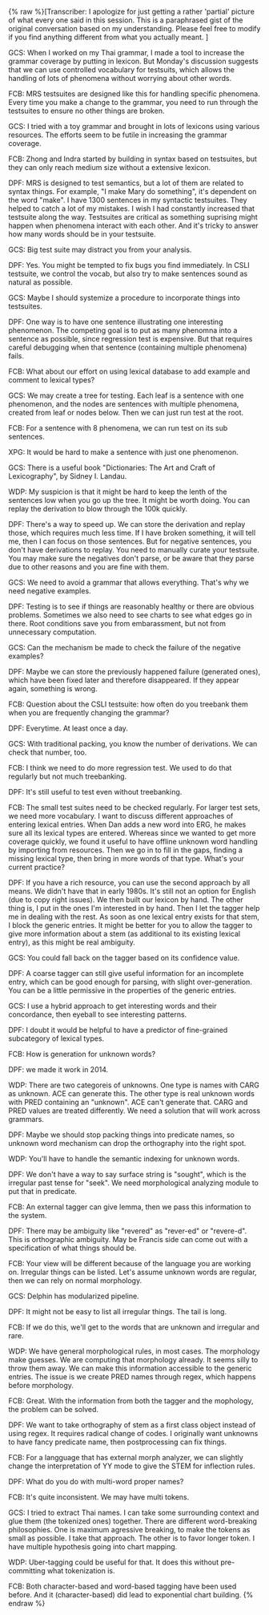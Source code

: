 {% raw %}\[Transcriber: I apologize for just getting a rather 'partial' picture
of what every one said in this session. This is a paraphrased gist of
the original conversation based on my understanding. Please feel free to
modify if you find anything different from what you actually meant. \]

GCS: When I worked on my Thai grammar, I made a tool to increase the
grammar coverage by putting in lexicon. But Monday's discussion suggests
that we can use controlled vocabulary for testsuits, which allows the
handling of lots of phenomena without worrying about other words.

FCB: MRS testsuites are designed like this for handling specific
phenomena. Every time you make a change to the grammar, you need to run
through the testsuites to ensure no other things are broken.

GCS: I tried with a toy grammar and brought in lots of lexicons using
various resources. The efforts seem to be futile in increasing the
grammar coverage.

FCB: Zhong and Indra started by building in syntax based on testsuites,
but they can only reach medium size without a extensive lexicon.

DPF: MRS is designed to test semantics, but a lot of them are related to
syntax things. For example, "I make Mary do something", it's dependent
on the word "make". I have 1300 sentences in my syntactic testsuites.
They helped to catch a lot of my mistakes. I wish I had constantly
increased that testsuite along the way. Testsuites are critical as
something suprising might happen when phenomena interact with each
other. And it's tricky to answer how many words should be in your
testsuite.

GCS: Big test suite may distract you from your analysis.

DPF: Yes. You might be tempted to fix bugs you find immediately. In CSLI
testsuite, we control the vocab, but also try to make sentences sound as
natural as possible.

GCS: Maybe I should systemize a procedure to incorporate things into
testsuites.

DPF: One way is to have one sentence illustrating one interesting
phenomenon. The competing goal is to put as many phenomna into a
sentence as possible, since regression test is expensive. But that
requires careful debugging when that sentence (containing multiple
phenomena) fails.

FCB: What about our effort on using lexical database to add example and
comment to lexical types?

GCS: We may create a tree for testing. Each leaf is a sentence with one
phenomenon, and the nodes are sentences with multiple phenomena, created
from leaf or nodes below. Then we can just run test at the root.

FCB: For a sentence with 8 phenomena, we can run test on its sub
sentences.

XPG: It would be hard to make a sentence with just one phenomenon.

GCS: There is a useful book "Dictionaries: The Art and Craft of
Lexicography", by Sidney I. Landau.

WDP: My suspicion is that it might be hard to keep the lenth of the
sentences low when you go up the tree. It might be worth doing. You can
replay the derivation to blow through the 100k quickly.

DPF: There's a way to speed up. We can store the derivation and replay
those, which requires much less time. If I have broken something, it
will tell me, then I can focus on those sentences. But for negative
sentences, you don't have derivations to replay. You need to manually
curate your testsuite. You may make sure the negatives don't parse, or
be aware that they parse due to other reasons and you are fine with
them.

GCS: We need to avoid a grammar that allows everything. That's why we
need negative examples.

DPF: Testing is to see if things are reasonably healthy or there are
obvious problems. Sometimes we also need to see charts to see what edges
go in there. Root conditions save you from embarassment, but not from
unnecessary computation.

GCS: Can the mechanism be made to check the failure of the negative
examples?

DPF: Maybe we can store the previously happened failure (generated
ones), which have been fixed later and therefore disappeared. If they
appear again, something is wrong.

FCB: Question about the CSLI testsuite: how often do you treebank them
when you are frequently changing the grammar?

DPF: Everytime. At least once a day.

GCS: With traditional packing, you know the number of derivations. We
can check that number, too.

FCB: I think we need to do more regression test. We used to do that
regularly but not much treebanking.

DPF: It's still useful to test even without treebanking.

FCB: The small test suites need to be checked regularly. For larger test
sets, we need more vocabulary. I want to discuss different approaches of
entering lexical entries. When Dan adds a new word into ERG, he makes
sure all its lexical types are entered. Whereas since we wanted to get
more coverage quickly, we found it useful to have offline unknown word
handling by importing from resources. Then we go in to fill in the gaps,
finding a missing lexical type, then bring in more words of that type.
What's your current practice?

DPF: If you have a rich resource, you can use the second approach by all
means. We didn't have that in early 1980s. It's still not an option for
English (due to copy right issues). We then built our lexicon by hand.
The other thing is, I put in the ones I'm interested in by hand. Then I
let the tagger help me in dealing with the rest. As soon as one lexical
entry exists for that stem, I block the generic entries. It might be
better for you to allow the tagger to give more information about a stem
(as additional to its existing lexical entry), as this might be real
ambiguity.

GCS: You could fall back on the tagger based on its confidence value.

DPF: A coarse tagger can still give useful information for an incomplete
entry, which can be good enough for parsing, with slight
over-generation. You can be a little permissive in the properties of the
generic entries.

GCS: I use a hybrid approach to get interesting words and their
concordance, then eyeball to see interesting patterns.

DPF: I doubt it would be helpful to have a predictor of fine-grained
subcategory of lexical types.

FCB: How is generation for unknown words?

DPF: we made it work in 2014.

WDP: There are two categoreis of unknowns. One type is names with CARG
as unknown. ACE can generate this. The other type is real unknown words
with PRED containing an "unknown". ACE can't generate that. CARG and
PRED values are treated differently. We need a solution that will work
across grammars.

DPF: Maybe we should stop packing things into predicate names, so
unknown word mechanism can drop the orthography into the right spot.

WDP: You'll have to handle the semantic indexing for unknown words.

DPF: We don't have a way to say surface string is "sought", which is the
irregular past tense for "seek". We need morphological analyzing module
to put that in predicate.

FCB: An external tagger can give lemma, then we pass this information to
the system.

DPF: There may be ambiguity like "revered" as "rever-ed" or "revere-d".
This is orthographic ambiguity. May be Francis side can come out with a
specification of what things should be.

FCB: Your view will be different because of the language you are working
on. Irregular things can be listed. Let's assume unknown words are
regular, then we can rely on normal morphology.

GCS: Delphin has modularized pipeline.

DPF: It might not be easy to list all irregular things. The tail is
long.

FCB: If we do this, we'll get to the words that are unknown and
irregular and rare.

WDP: We have general morphological rules, in most cases. The morphology
make guesses. We are computing that morphology already. It seems silly
to throw them away. We can make this information accessible to the
generic entries. The issue is we create PRED names through regex, which
happens before morphology.

FCB: Great. With the information from both the tagger and the mophology,
the problem can be solved.

DPF: We want to take orthography of stem as a first class object instead
of using regex. It requires radical change of codes. I originally want
unknowns to have fancy predicate name, then postprocessing can fix
things.

FCB: For a langguage that has external morph analyzer, we can slightly
change the interpretation of YY mode to give the STEM for inflection
rules.

DPF: What do you do with multi-word proper names?

FCB: It's quite inconsistent. We may have multi tokens.

GCS: I tried to extract Thai names. I can take some surrounding context
and glue them (the tokenized ones) together. There are different
word-breaking philosophies. One is maximum agressive breaking, to make
the tokens as small as possible. I take that approach. The other is to
favor longer token. I have multiple hypothesis going into chart mapping.

WDP: Uber-tagging could be useful for that. It does this without
pre-committing what tokenization is.

FCB: Both character-based and word-based tagging have been used before.
And it (character-based) did lead to exponential chart building.
<update date omitted for speed>{% endraw %}